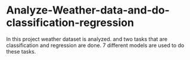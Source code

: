 # Analyze-Weather-data-and-do-classification-regression
In this project weather dataset is analyzed. and two tasks that are classification and regression are done. 7 different models are used to do these tasks. 
